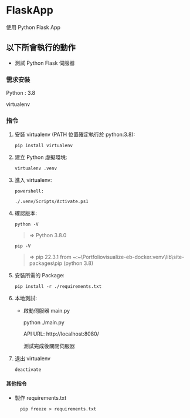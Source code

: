 # FlaskApp

使用 Python Flask App

## 以下所會執行的動作

- 測試 Python Flask 伺服器

### 需求安裝

Python : 3.8

virtualenv

### 指令

1.  安裝 virtualenv (PATH 位置確定執行於 python:3.8):

        pip install virtualenv

2.  建立 Python 虛擬環境:

        virtualenv .venv

3.  進入 virtualenv:

    `powershell:`

        ./.venv/Scripts/Activate.ps1

4.  確認版本:

        python -V

    > => Python 3.8.0

        pip -V

    > => pip 22.3.1 from ~:\~\Portfoliovisualize-eb-docker\.venv\lib\site-packages\pip (python 3.8)

5.  安裝所需的 Package:

        pip install -r ./requirements.txt

6.  本地測試:

    - 啟動伺服器 main.py

      python ./main.py

      API URL: http://localhost:8080/

      測試完成後關閉伺服器

7.  退出 virtualenv

        deactivate

#### 其他指令

- 製作 requirements.txt

        pip freeze > requirements.txt
